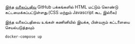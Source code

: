இந்த [வலைப்பதிவு](http://tamil.smileprem.com) GitHub பக்கங்களில் HTML மட்டும் கொண்டு கட்டமைக்கப்பட்டுள்ளது.(CSS மற்றும் Javascript கூட இல்லை)     

இந்த வலைப்பதிவை உங்கள் கணினியில் இயக்க, பின்வரும் கட்டளையை செயல்படுத்தவும்

`docker-compose up`
